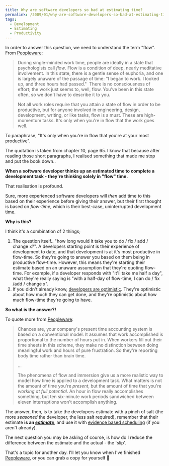 ```yaml
---
title: Why are software developers so bad at estimating time?
permalink: /2009/01/why-are-software-developers-so-bad-at-estimating-time/
tags:
  - Development
  - Estimating
  - Productivity
---
```

In order to answer this question, we need to understand the term "flow". From [Peopleware](https://uk.bookshop.org/p/books/peopleware-productive-projects-and-teams-tom-demarco/3985415?ean=9780321934116 "Peopleware: Productive People and Teams"):

> During single-minded work time, people are ideally in a state that psychologists call *flow*. Flow is a condition of deep, nearly meditative involvement. In this state, there is a gentle sense of euphoria, and one is largely unaware of the passage of time: "I began to work. I looked up, and three hours had passed."  There is no consciousness of effort; the work just seems to, well, flow. You've been in this state often, so we don't have to describe it to you.
>
> Not all work roles require that you attain a state of flow in order to be productive, but for anyone involved in engineering, design, development, writing, or like tasks, flow is a must. These are high-momentum tasks. It's only when you're in flow that the work goes well.

To paraphrase, "It's only when you're in flow that you're at your most productive".

The quotation is taken from chapter 10, page 65. I know that because after reading those short paragraphs, I realised something that made me stop and put the book down..

**When a software developer thinks up an estimated time to complete a development task - they're thinking solely in "flow" time.**

That realisation is profound.

Sure, more experienced software developers will *then* add time to this based on their experience before giving their answer, but their first thought is based on *flow-time*, which is their best-case, uninterrupted development time.

**Why is this?**

I think it's a combination of 2 things;

  1. The question itself.. "how long would it take you to do / fix / add / change x?".
    A developers starting point is their experience of development to date, and that development is at it's most productive in flow-time. So they're going to answer you based on them being in productive flow-time. However, this means they're starting their estimate based on an unaware assumption that they're quoting flow-time.
    For example, if a developer responds with "it'll take me half a day", what they're really saying is "with a half-day of flow-time, I can do / fix /add / change x".
  2. If you didn't already know, [developers are optimistic](http://www.codinghorror.com/blog/archives/000284.html "Defeating optimism - CodingHorror.com"). They're optimistic about how much they can get done, and they're optimistic about how much flow-time they're going to have.

**So what is the answer?!**

To quote more from [Peopleware](https://uk.bookshop.org/p/books/peopleware-productive-projects-and-teams-tom-demarco/3985415?ean=9780321934116 "Peopleware: Productive People and Teams"):

> Chances are, your company's present time accounting system is based on a conventional model. It assumes that work accomplished is proportional to the number of hours put in. When workers fill out their time sheets in this scheme, they make no distinction between doing meaningful work and hours of pure frustration. So they're reporting body time rather than brain time.
>
> ...
>
> The phenomena of flow and immersion give us a more realistic way to model how time is applied to a development task. What matters is not the amount of time you're *present*, but the amount of time that you're *working at full potential*. An hour in flow really accomplishes something, but ten six-minute work periods sandwiched between eleven interruptions won't accomplish anything.

The answer, then, is to take the developers estimate with a pinch of salt (the more *seasoned* the developer, the less salt required), remember that their estimate **is an [*estimate*](http://dictionary.reference.com/browse/estimate "Estimate (noun): an approximate judgment or calculation - dictionary.com")**, and use it with [evidence based scheduling](http://www.joelonsoftware.com/items/2007/10/26.html "Evidence Based Scheduling - JoelOnSoftware.com") (if you aren't already).

The next question you may be asking of course, is how do I reduce the difference between the estimate and the actual - the 'slip'.

That's a topic for another day. I'll let you know when I've finished [Peopleware](https://uk.bookshop.org/p/books/peopleware-productive-projects-and-teams-tom-demarco/3985415?ean=9780321934116 "Peopleware: Productive People and Teams"), or you can grab a copy for yourself 🙂
